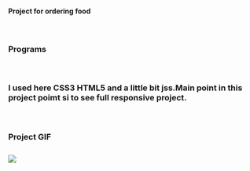 <h4>Project for ordering food <h4> <br>

<h3>Programs <h3> <br>
<p> <strong>I used here CSS3 HTML5 and a little bit jss.Main point in this project poimt si to see full responsive project.<strong> <p> <br>

<h3>Project GIF<h3>

![](order-food-gif.gif)
